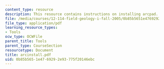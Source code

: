 ```yaml
---
content_type: resource
description: This resource contains instructions on installing arcpad.
file: /media/courses/12-114-field-geology-i-fall-2005/0b85b5651e4769292e93775f20146ebc_arcinstall.pdf
file_type: application/pdf
learning_resource_types:
- Tools
ocw_type: OCWFile
parent_title: Tools
parent_type: CourseSection
resourcetype: Document
title: arcinstall.pdf
uid: 0b85b565-1e47-6929-2e93-775f20146ebc
---
```

